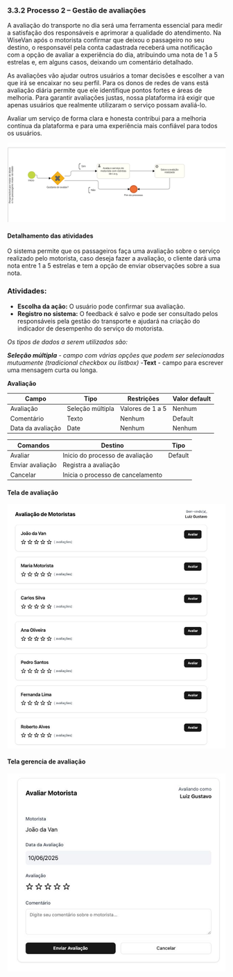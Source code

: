 ### 3.3.2 Processo 2 – Gestão de avaliações

A avaliação do transporte no dia será uma ferramenta essencial para medir a satisfação dos responsáveis e aprimorar a qualidade do atendimento. Na WiseVan após o motorista confirmar que deixou o passageiro no seu destino, o responsavél pela conta cadastrada receberá uma notificação com a opção de avaliar a experiência do dia, atribuindo uma nota de 1 a 5 estrelas e, em alguns casos, deixando um comentário detalhado.

As avaliações vão ajudar outros usuários a tomar decisões e escolher a van que irá se encaixar no seu perfil. Para os donos de redes de vans está avaliação diária permite que ele identifique pontos fortes e áreas de melhoria. Para garantir avaliações justas, nossa plataforma irá exigir que apenas usuários que realmente utilizaram o serviço possam avaliá-lo. 

Avaliar um serviço de forma clara e honesta contribui para a melhoria contínua da plataforma e para uma experiência mais confiável para todos os usuários.

![Gestao de avaliacoes](images/bpmn-avaliacao.png)


#### Detalhamento das atividades

O sistema permite que os passageiros faça uma avaliação sobre o serviço realizado pelo motorista, caso deseja fazer a avaliação, o cliente dará uma nota entre 1 a 5 estrelas e tem a opção de enviar observações sobre a sua nota.

### Atividades:  
- **Escolha da ação:** O usuário pode confirmar sua avaliação.  
- **Registro no sistema:** O feedback é salvo e pode ser consultado pelos responsáveis pela gestão do transporte e ajudará na criação do indicador de desempenho do serviço do motorista.  


_Os tipos de dados a serem utilizados são:_

_**Seleção múltipla** - campo com várias opções que podem ser selecionadas mutuamente (tradicional checkbox ou listbox)_
-**Text** - campo para escrever uma mensagem curta ou longa.

**Avaliação**

| **Campo**             | **Tipo**           | **Restrições**         | **Valor default** |
| ---                   | ---                | ---                    | ---               |
| Avaliação             | Seleção múltipla   | Valores de 1 a 5       | Nenhum            |
| Comentário            | Texto              | Nenhum                 | Default           |
| Data da avaliação     | Date               | Nenhum                 | Nenhum            |


| **Comandos**         |  **Destino**                   | **Tipo** |
| ---                  | ---                            | ---               |
| Avaliar              | Inicio do processo de avaliação| Default           |
| Enviar avaliação     | Registra a avaliação           |                   |
| Cancelar             | Inicia o processo de cancelamento|                 |


#### **Tela de avaliação**
![Avalizacao](images/tela-avaliacao.jpg)

#### **Tela gerencia de avaliação**
![Avalizacao](images/tela-avaliacao-2.jpg)


